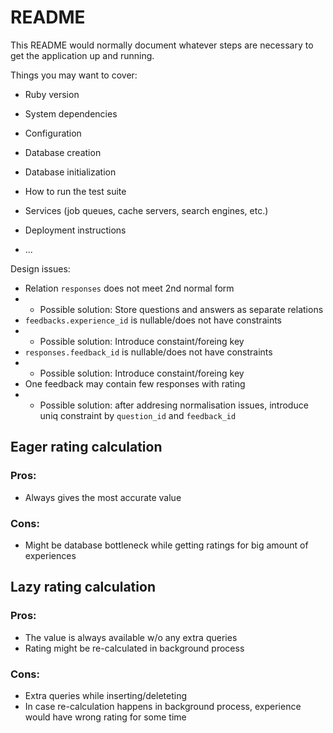# README

This README would normally document whatever steps are necessary to get the
application up and running.

Things you may want to cover:

* Ruby version

* System dependencies

* Configuration

* Database creation

* Database initialization

* How to run the test suite

* Services (job queues, cache servers, search engines, etc.)

* Deployment instructions

* ...


Design issues:

* Relation `responses` does not meet 2nd normal form
* * Possible solution: Store questions and answers as separate relations
* `feedbacks.experience_id` is nullable/does not have constraints
* * Possible solution: Introduce constaint/foreing key
* `responses.feedback_id` is nullable/does not have constraints
* * Possible solution: Introduce constaint/foreing key
* One feedback may contain few responses with rating
* * Possible solution: after addresing normalisation issues, introduce uniq constraint by `question_id` and `feedback_id`

## Eager rating calculation

### Pros:
* Always gives the most accurate value
### Cons:
* Might be database bottleneck while getting ratings for big amount of experiences

## Lazy rating calculation

### Pros:
* The value is always available w/o any extra queries
* Rating might be re-calculated in background process
### Cons:
* Extra queries while inserting/deleteting
* In case re-calculation happens in background process, experience would have wrong rating for some time
